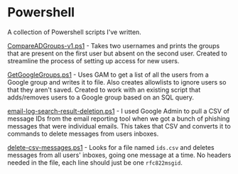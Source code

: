 # Powershell
A collection of Powershell scripts I've written.

[CompareADGroups-v1.ps1](https://github.com/kadenscroggins/Powershell/blob/main/CompareADGroups-v1.ps1) - Takes two usernames and prints the groups that are present on the first user but absent on the second user. Created to streamline the process of setting up access for new users.

[GetGoogleGroups.ps1](https://github.com/kadenscroggins/Powershell/blob/main/GetGoogleGroups.ps1) - Uses GAM to get a list of all the users from a Google group and writes it to file. Also creates allowlists to ignore users so that they aren't saved. Created to work with an existing script that adds/removes users to a Google group based on an SQL query.

[email-log-search-result-deletion.ps1](https://github.com/kadenscroggins/Powershell/blob/main/email-log-search-result-deletion.ps1) - I used Google Admin to pull a CSV of message IDs from the email reporting tool when we got a bunch of phishing messages that were individual emails. This takes that CSV and converts it to commands to delete messages from users inboxes.

[delete-csv-messages.ps1](https://github.com/kadenscroggins/Powershell/blob/main/delete-csv-messages.ps1) - Looks for a file named `ids.csv` and deletes messages from all users' inboxes, going one message at a time. No headers needed in the file, each line should just be one `rfc822msgid`.
